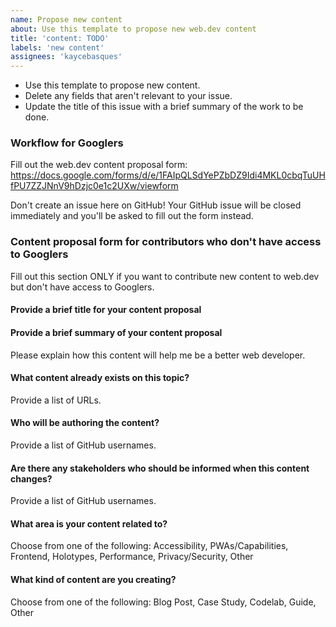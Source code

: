```yaml
---
name: Propose new content
about: Use this template to propose new web.dev content
title: 'content: TODO'
labels: 'new content'
assignees: 'kaycebasques'
---
```


* Use this template to propose new content.
* Delete any fields that aren't relevant to your issue.
* Update the title of this issue with a brief summary of the work to be done.

### Workflow for Googlers

Fill out the web.dev content proposal form: https://docs.google.com/forms/d/e/1FAIpQLSdYePZbDZ9Idi4MKL0cbqTuUHfPU7ZZJNnV9hDzjc0e1c2UXw/viewform

Don't create an issue here on GitHub! Your GitHub issue will be closed
immediately and you'll be asked to fill out the form instead.

### Content proposal form for contributors who don't have access to Googlers

Fill out this section ONLY if you want to contribute new content to web.dev but don't have access to
Googlers.

#### Provide a brief title for your content proposal

#### Provide a brief summary of your content proposal

Please explain how this content will help me be a better web developer.

#### What content already exists on this topic?

Provide a list of URLs.

#### Who will be authoring the content?

Provide a list of GitHub usernames.

#### Are there any stakeholders who should be informed when this content changes?

Provide a list of GitHub usernames.

#### What area is your content related to?

Choose from one of the following: Accessibility, PWAs/Capabilities, Frontend, Holotypes, Performance, Privacy/Security, Other

#### What kind of content are you creating?

Choose from one of the following: Blog Post, Case Study, Codelab, Guide, Other
